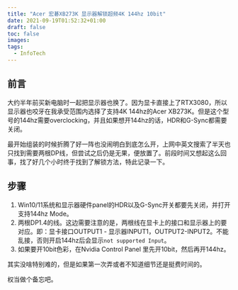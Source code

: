 ```yaml
---
title: "Acer 宏碁XB273K 显示器解锁超频4K 144hz 10bit"
date: 2021-09-19T01:52:32+01:00
draft: false
toc: false
images:
tags:
  - InfoTech
---
```


## 前言

大约半年前买新电脑时一起把显示器也换了。因为显卡直接上了RTX3080，所以显示器也咬牙在我承受范围内选择了支持4K 144hz的Acer XB273K。但是这个型号的144hz需要overclocking，并且如果想开144hz的话，HDR和G-Sync都需要关闭。

最开始组装的时候折腾了好一阵也没闹明白到底怎么开，上网中英文搜索了半天也只找到需要两根DP线，但尝试之后仍是无果，便放置了。前段时间又想起这么回事，找了好几个小时终于找到了解锁方法，特此记录一下。

## 步骤

1. Win10/11系统和显示器硬件panel的HDR以及G-Sync开关都要先关闭，并打开支持144hz Mode。
2. 两根DP1.4的线。这边需要注意的是，两根线在显卡上的接口和显示器上的要对应。即：显卡接口OUTPUT1 - 显示器INPUT1，OUTPUT2-INPUT2。不能乱接，否则开启144hz后会显示`not supported Input`。
3. 如果要开10bit色彩，在Nvidia Control Panel 里先开10bit，然后再开144hz。

其实没啥特别难的，但是如果第一次弄或者不知道细节还是挺费时间的。

权当做个备忘吧。
